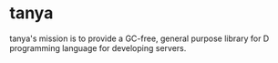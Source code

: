 # tanya

tanya's mission is to provide a GC-free, general purpose library for D
programming language for developing servers.
